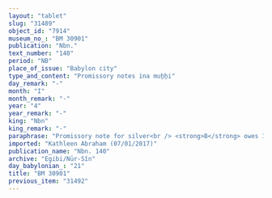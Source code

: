 ```yaml
---
layout: "tablet"
slug: "31489"
object_id: "7914"
museum_no_: "BM 30901"
publication: "Nbn."
text_number: "140"
period: "NB"
place_of_issue: "Babylon city"
type_and_content: "Promissory notes ina muẖẖi"
day_remark: "-"
month: "I"
month_remark: "-"
year: "4"
year_remark: "-"
king: "Nbn"
king_remark: "-"
paraphrase: "Promissory note for silver<br /> <strong>B</strong> owes 1 mina of shekel to <strong>A</strong>, to be delivered in Ulūl (VI). It is the purchase price for a donkey. Witnesses.<br /> &nbsp;<br /> <strong>A </strong>= Nab&ucirc;-ahhē-iddin/&Scaron;ulāya//Egibi; <strong>B </strong>= &Scaron;ulāya/Ibnāya //Ma&scaron;tuk"
imported: "Kathleen Abraham (07/01/2017)"
publication_name: "Nbn. 140"
archive: "Egibi/Nūr-Sîn"
day_babylonian_: "21"
title: "BM 30901"
previous_item: "31492"
---
```

